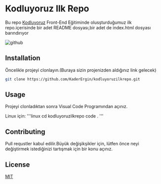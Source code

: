 # Kodluyoruz Ilk Repo
Bu repo [Kodluyoruz](https://www.kodluyoruz.org) Front-End Eğitiminde olusşturduğumuz ilk repo.içerisinde bir adet README dosyası,bir adet de
index.html dosyası barındırıyor

![github](https://imgyukle.com/f/2022/10/17/n9SiMI.png)

## Installation
Öncelikle projeyi clonlayın.(Buraya sizin projenizden aldığınız link gelecek)

```bash
git clone https://github.com/KaderErgin/kodluyoruzilkrepo.git
```

## Usage
Projeyi clonladıktan sonra Visual Code Programından açınız.

Linux için:
'''linux
cd kodluyoruzilkrepo
code .
'''
## Contributing
Pull requstler kabul edilir.Büyük değişikşikler için, lütfen önce neyi değiştirmek istediğinizi tartışmak için bir konu açınız.

## License
[MIT](https://choosealicense.com/licenses/mit/)

